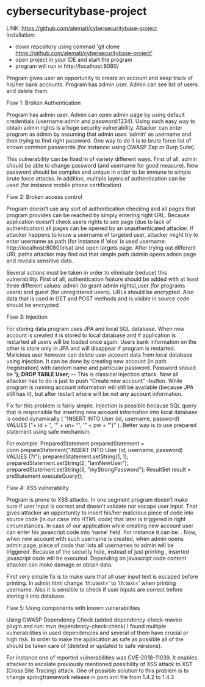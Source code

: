 # cybersecuritybase-project  
LINK: https://github.com/alemati/cybersecuritybase-project  
Installation:
* down repository using commad 'git clone https://github.com/alemati/cybersecuritybase-project’  
* open project in your IDE and start the program  
* program will run in http://localhost:8080/   

Program gives user an opportunity to create an account and keep track of his/her bank accounts. Program has admin user. Admin can see list of users and delete them.  

Flaw 1: Broken Authentication  

Program has admin user. Admin can open admin page by using default credentials (username:admin and password:1234). Using such easy way to obtain admin rights is a huge security vulnerability. Attacker can enter program as admin by assuming that admin uses ‘admin’ as username and then trying to find right password. One way to do it is to brute force list of known common passwords (for instance: using OWASP Zap or Burp Suite).

This vulnerability can be fixed in of variety different ways. First of all, admin should be able to change password (and username for good measure). New password should be complex and unique in order to be immune to simple brute force attacks. In addition, multiple layers of authentication can be used (for instance mobile phone certification)

Flaw 2: Broken access control

Program doesn’t use any sort of authentication checking and all pages that program provides can be reached by simply entering right URL. Because application doesn’t check users rights to see page (due to lack of authentication) all pages can be opened by an unauthenticated attacker. If attacker happens to know a username of targeted user, attacker might try to enter username as path (for instance if ‘elsa’ is used username: http://localhost:8080/elsa) and open targets page. After trying out different URL paths attacker may find out that simple path /admin opens admin page and reveals sensitive data. 

Several actions must be taken in order to eliminate (reduce) this vulnerability. First of all, authentication feature should be added with at least three different values: admin (to grant admin rights),user (for programs users) and guest (for unregistered users). URLs should be encrypted. Also data that is used in GET and POST methods and is visible in source code should be encrypted.

Flaw 3: Injection

For storing data program uses JPA and local SQL database. When new account is created it is stored to local database and if application is restarted all users will be loaded once again. Users bank information on the other is store only in JPA and will disappear if program is restarted. Malicious user however can delete user account data from local database using injection. It can be done by creating new account (in path /registration) with random name and particular password. Password should be  __'); DROP TABLE User; --__ 
This is classical injection attack. Now all attacker has to do is just to push “Create new account” -button. While program is running account information will still be available (because JPA still has it), but after restart where will be not any account information.

Fix for this problem is fairly simple. Injection is possible because SQL query that is responsible for inserting new account information into local database is coded dynamically ( "INSERT INTO User (id, username, password) VALUES ("+ id + ", '" + un+ "', '" + pw + "')" ). Better way is to use prepared statement using safe mechanism. 

For example: 
PreparedStatement preparedStatement = conn.prepareStatement("INSERT INTO User (id, username, password) VALUES (?)");
preparedStatement.setString(1, 1);
preparedStatement.setString(2, "IamNewUser");
preparedStatement.setString(3, "myStrongPassword");
ResultSet result = preStatement.executeQuery();

Flaw 4: XSS vulnerability

Program is prone to XSS attacks. In one segment program doesn’t make sure if user input is correct and doesn’t validate nor escape user input. That gives attacker an opportunity to insert his/her malicious piece of code into source code (in our case into HTML code) that later is triggered in right circumstances. In case of our application while creating new account user can enter his javascript code into ‘name’ field. For instance it can be: <script>alert(document.cookie);</script>. Now, when new account with such username is created, when admin opens admin page, piece of code that lists all usernames to admin will be triggered. Because of the security hole, instead of just printing <script>alert(document.cookie);</script>, inserted javascript code will be executed. Depending on javascript code content attacker can make damage or obtain data. 

First very simple fix is to make sure that all user input text is escaped before printing. In admin.html change ‘th:utext=’ to ‘th:text=’ when printing username. Also it is sensible to check if user inputs are correct before storing it into database.

Flaw 5: Using components with known vulnerabilities

Using OWASP Dependency Check (added dependency-check-maven plugin and run: mvn dependency-check:check) I found multiple vulnerabilities in used dependencies and several of them have crucial or high risk. In order to make the application as safe as possible all of the should be taken care of (deleted or updated to safe versions).

For instance one of reported vulnerabilities was CVE-2018-11039. It enables attacker to escalate previously mentioned possibility of XSS attack to XST (Cross Site Tracing) attack. One of possible solution to this problem is to change springframework release in pom.xml file from 1.4.2 to 1.4.3
